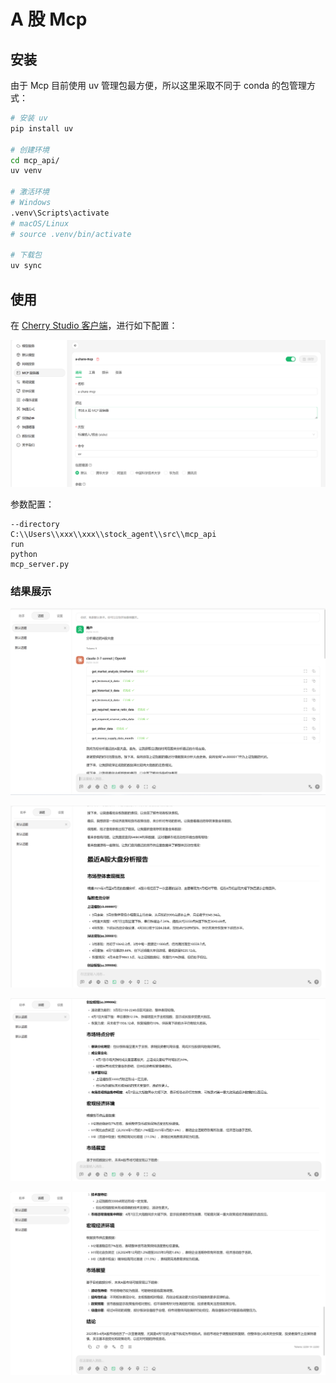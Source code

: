 # A 股 Mcp

## 安装

由于 Mcp 目前使用 uv 管理包最方便，所以这里采取不同于 conda 的包管理方式：

```bash
# 安装 uv
pip install uv

# 创建环境
cd mcp_api/
uv venv

# 激活环境
# Windows
.venv\Scripts\activate
# macOS/Linux
# source .venv/bin/activate

# 下载包
uv sync
```

## 使用

在 [Cherry Studio 客户端](https://www.cherry-ai.com/)，进行如下配置：

![mcp_config](../../assets/img/mcp_config.png)

参数配置：

```
--directory
C:\\Users\\xxx\\xxx\\stock_agent\\src\\mcp_api
run
python
mcp_server.py
```

### 结果展示

![mcp_1](../../assets/img/mcp_1.png)

![mcp_2](../../assets/img/mcp_2.png)

![mcp_3](../../assets/img/mcp_3.png)

![mcp_4](../../assets/img/mcp_4.png)
